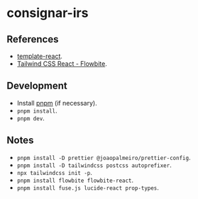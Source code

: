 # consignar-irs

## References

- [template-react](https://github.com/vitejs/vite/tree/v3.0.0-alpha.13/packages/create-vite/template-react).
- [Tailwind CSS React - Flowbite](https://flowbite.com/docs/getting-started/react/).

## Development

- Install [pnpm](https://pnpm.io/installation) (if necessary).
- `pnpm install`.
- `pnpm dev`.

## Notes

- `pnpm install -D prettier @joaopalmeiro/prettier-config`.
- `pnpm install -D tailwindcss postcss autoprefixer`.
- `npx tailwindcss init -p`.
- `pnpm install flowbite flowbite-react`.
- `pnpm install fuse.js lucide-react prop-types`.
